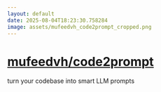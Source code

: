 ```yaml
---
layout: default
date: 2025-08-04T18:23:30.758284
image: assets/mufeedvh_code2prompt_cropped.png
---
```


# [mufeedvh/code2prompt](https://github.com/mufeedvh/code2prompt)

turn your codebase into smart LLM prompts

